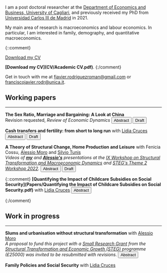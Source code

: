 I am a post doctoral researcher at the [Department of Economics and Business, University of Cagliari](https://www.unica.it/unica/en/dip_scienzeecoaziend.page), and previously received my PhD from [Universidad Carlos III de Madrid](http://economics.uc3m.es/) in 2021.

My main area of research is macroeconomics and labour economics. In particular, I am interested in family, demography, and quantitative macroeconomics.

{::comment}
<p><a href="/CV/Academic CV.pdf" target="_blank" rel="noopener noreferrer">Download my CV</a></p>

**[Download my CV](CV/Academic CV.pdf)**.
{:/comment}

Get in touch with me at [fjavier.rodriguezroman@gmail.com](mailto:fjavier.rodriguezroman@gmail.com) or [franciscojavier.rodr@unica.it](mailto:franciscojavier.rodr@unica.it).

## Working papers

---

**The Sex Ratio, Marriage and Bargaining: A Look at China**\
Revision requested, *Review of Economic Dynamics* 
<span class="brsmall"></span> 
<button class="abstract_button" onclick="ShowAndHide('abstract1')"><span class="text">Abstract</span></button>
<button class="draft_button" onclick=" window.open('Papers/The Sex Ratio, Marriage and Bargaining A Look at China.pdf','_blank')"><span class="text">Draft</span></button>

<div ID="abstract1" STYLE="display:none"><p>I study married people's time allocation decisions under an unbalanced sex ratio, to answer whether bargaining between spouses should be accounted for (e.g. the collective model of the household) or not (unitary model). I document a substantial increase in the leisure ratio between married women and men in China from 1990 to 2010, calibrate a model of marriage, bargaining and marital sorting to the baseline year, and compare the predictions of a collective and unitary versions in 2010. In the former the leisure ratio does increase, but not in the latter. Via a decomposition exercise I find that the sex ratio accounts for about four hours of extra leisure per week for married women, driven by a decrease in paid work. The effect on married men is of the same magnitude and opposite sign. My results suggest that accounting for bargaining seems to be crucial to explain the sex-specific impact of changes that affect differently men and women.</p></div>

**Cash transfers and fertility: from short to long run** with [Lidia Cruces](https://sites.google.com/view/lidiacruces/home?authuser=0)
<span class="brsmall"></span> 
<button class="abstract_button" onclick="ShowAndHide('abstractjmp')"><span class="text">Abstract</span></button>
<button class="draft_button" onclick=" window.open('Papers/Cash transfers and fertility from short to long run.pdf','_blank')"><span class="text">Draft</span></button>

<div ID="abstractjmp" STYLE="display:none"><p>Many developed countries are at risk of experiencing population decline due to low fertility rates, with potential adverse economic effects. As a response, governments are deploying family policies to increase the number of children. In this paper, we propose a dynamic life-cycle model of fertility and female labour force participation to assess their effectiveness. We use the short-run fertility effects of a cash transfer policy from Spain to calibrate its parameters. Using the calibrated model, we find that the impacts in the long run are half as large as in the short run. This is driven by differences in the responses of younger and older women at the time of implementation. The latter must react shortly after, as they cannot delay fertility much longer. The former anticipate their first birth. This generates additional births in the short run. We also study the effects of an alternative policy consisting of childcare subsidisation, and explore how the coexistence of temporary and permanent contracts in Spain, which have different earnings profiles, affects fertility and interacts with cash transfers, by raising the costs of career interruptions in crucial child-bearing years.</p></div>

**A Theory of Structural Change, Home Production and Leisure** with Fenicia Cossu, [Alessio Moro](http://www.alessiomoro.it/) and [Silvio Tunis](https://sites.google.com/view/silviotunis/home-page) \
*Videos of **[my](https://www.youtube.com/watch?v=o87otn1SrIw&list=PLt9jC4Ylzr6AUG55BbfYYZTNjprOuHwrg&index=10)** and **[Alessio's](https://www.youtube.com/watch?v=vgT2PsYc23M&t=17814s)** presentations at the [IX Workshop on Structural Transformation and Macroeconomic Dynamics](https://steg.cepr.org/events/ix-workshop-structural-transformation-and-macroeconomic-dynamics) and [STEG's Theme 2 Workshop 2022](https://steg.cepr.org/events/theme-2-workshop-2022).*
<span class="brsmall"></span> 
<button class="abstract_button" onclick="ShowAndHide('abstract2')"><span class="text">Abstract</span></button>
<button class="draft_button" onclick=" window.open('Papers/A_Theory_of_Structural_Change_and_Home_Production','_blank')"><span class="text">Draft</span></button>

<div ID="abstract2" STYLE="display:none"><p>Why do agents consume more services relative to goods as income grows? We present a theory of structural change assuming that a representative household satisfies final needs by means of two home-production functions in time and either goods or services from the market. When calibrating the model to U.S. data, roughly half of structural change is accounted for by technological change allowing services to display a larger time saving than goods in satisfying final needs. Also, even if preferences are homothetic, the calibrated model generates endogenous income effects, which account for the remaining structural change generated by the model.</p></div>

{::comment}
**[Quantifying the Impact of Childcare Subsidies on Social Security](Papers/Quantifying the Impact of Childcare Subsidies on Social Security.pdf)** with [Lidia Cruces](https://sites.google.com/view/lidiacruces/home?authuser=0)
<span class="brsmall"></span> 
<button class="abstract_button" onclick="ShowAndHide('abstract2')"><span class="text">Abstract</span></button>

<div ID="abstract2" STYLE="display:none"><p>Female labour force participation and fertility levels directly impact social security, especially when it relies on a pay-as-you-go scheme. In this paper, we quantify the impact of childcare subsidisation policies on a PAYG social security system. We build an overlapping generations model in which women decide how many children to have, the allocation of childcare time among different alternatives, and their labour force par-ticipation along the life cycle. We calibrate the model to Spanish data and use it to experiment with different childcare subsidisation policies. We find that childcare subsidies increase mother’s labour force participation and fertility minimally. Therefore, they have a negative effect on the present value of social security budget balance.</p></div>
{:/comment}

## Work in progress

---

**Slums and urbanisation without structural transformation** with [Alessio Moro](http://www.alessiomoro.it/)\
*A proposal to fund this project with a [Small Research Grant](https://steg.cepr.org/funding/small-phd-research-grants-srgs) from the [Structural Transformation and Economic Growth (STEG)](https://steg.cepr.org/) programme (£25000) was invited to be resubmitted with revisions.*
<span class="brsmall"></span> 
<button class="abstract_button" onclick="ShowAndHide('abstract3')"><span class="text">Abstract</span></button>

<div ID="abstract3" STYLE="display:none"><p>Urban population growth has occurred without much structural transformation in Sub-Saharan Africa: shares of employment in agriculture remain high, even in cities. Moreover, informal settlements or slums have emerged and persisted over time in the growing metropoles. This project aims to link these features of low-income country urbanisation with a dynamic spatial growth model. The expansion of the modern manufacturing and services sectors depends on the relative strength of two forces: urban congestion in the city core amplified by the slums (which is the only location in which modern economic activities may take place), and agglomeration economies created by the growing city. This framework has the potential to allow us to quantify the optimal urbanisation rate for low-income countries, and contribute to answer the question of whether they are urbanising too fast or not fast enough. </p></div>

**Family Policies and Social Security** with [Lidia Cruces](https://sites.google.com/view/lidiacruces/home?authuser=0)



